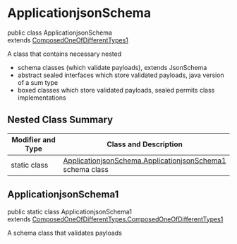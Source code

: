 # ApplicationjsonSchema
public class ApplicationjsonSchema<br>
extends [ComposedOneOfDifferentTypes1](../../../../../../../../../components/schemas/ComposedOneOfDifferentTypes.md#composedoneofdifferenttypes)

A class that contains necessary nested
- schema classes (which validate payloads), extends JsonSchema
- abstract sealed interfaces which store validated payloads, java version of a sum type
- boxed classes which store validated payloads, sealed permits class implementations

## Nested Class Summary
| Modifier and Type | Class and Description |
| ----------------- | ---------------------- |
| static class | [ApplicationjsonSchema.ApplicationjsonSchema1](#applicationjsonschema1)<br> schema class |

## ApplicationjsonSchema1
public static class ApplicationjsonSchema1<br>
extends [ComposedOneOfDifferentTypes.ComposedOneOfDifferentTypes1](../../../../../../../../../components/schemas/ComposedOneOfDifferentTypes.md#composedoneofdifferenttypes1)

A schema class that validates payloads
